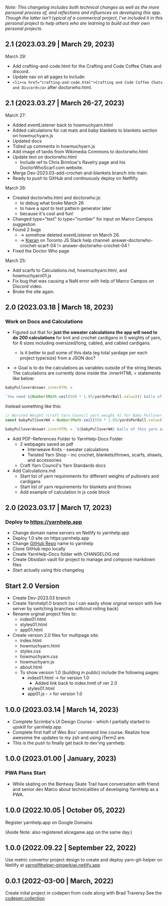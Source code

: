 *Note: This changelog includes both technical changes as well as the more personal process of, and reflections and influences on developing this app. Though the latter isn't typical of a commerical project, I've included it in this personal project to help others who are learning to build out their own personal projects.*


## 2.1 (2023.03.29 | March 29, 2023)
March 29:
- Add crafting-and-code.html for the Crafting and Code Coffee Chats and discord.
- Update nav on all pages to include: 
- ``<li><a href="crafting-and-code.html">Crafting and Code Coffee Chats and Discord</a>``
after doctorwho.html.

## 2.1 (2023.03.27 | March 26-27, 2023)

March 27:
- Added eventListener back to howmuchyarn.html
- Added calculations for cat mats and baby blankets to blankets section on howmuchyarn.js
- Updated docs
- Tidied up comments in howmuchyarn.js
- Add image of tardis from Wikimedia Commons to doctorwho.html
- Update text on doctorwho.html 
	- Include ref to Chris Brimlow's Ravelry page and his DoctorWhoScarf.com website.
- Merge Dev-2023.03-add-crochet-and-blankets branch into main.
- Ready to push to GitHub and continuously deploy on Netflify.

March 26:
- Created doctorwho.html and doctorwho.js:
	- to debug what broke March 26
	- to have a spot to test pattern generator later
	- because it's cool and fun!
- Changed type="text" to type="number" for input on Marco Campos suggestion
- Found 2 bugs 
	- -> somehow deleted eventListener on March 26.
	- -> [Kieran](kieran.ca) on Toronto JS Slack help channel: answer-doctorwho-crochet-scarf-04 != answer-doctorwho-crochet-04 !
- Fixed the Doctor Who page

March 25: 
- Add scarfs to Calculations.md,  howmuchyarn.html,  and howmuchyarn01.js
- Fix bug that was causing a NaN error with help of Marco Campos on Discord video.
- Broke the site again.

## 2.0 (2023.03.18 | March 18, 2023)

### Work on Docs and Calculations
- Figured out that for **just the sweater calculations the app will need to do 200 calculations** for knit and crochet cardigans in 5 weights of yarn, for 6 sizes including oversized/long, cabled, and cabled cardigans.
	- Is it better to pull some of this data (eg total yardage per each project type/size) from a JSON doc?

- -> Goal is to do the calculations as variables outside of the string literals. The calculations are currently done inside the .innerHTML = statements like below:

```js
babyPulloverAnswer.innerHTML =

`You need ${Number(Math.ceil(550 * 1.05/yardsPerBall.value))} balls of this yarn for a baby pullover`
```

Instead something like this:
```js
// Worsted Weight (Craft Yarn Council yarn weight 4) for Baby Pullover:
const babyPulloverW4 = Number(Math.ceil(550 * 1.05/yardsPerBall.value))

babyPulloverAnswer.innerHTML = `${babyPulloverW4} balls of this yarn are needed for a baby pullover`
```

- Add PDF-References Folder to YarnHelp-Docs Folder
	- 2 webpages saved as pdf
		- Interweave Knits - sweater calculations
		- Twisted Yarn Shop - inc crochet, blankets/throws, scarfs, shawls, and accessories
	- Craft Yarn Council's Yarn Standards docs
- Add Calculations.md
	- Start list of yarn requirements for different weights of pullovers and cardigans
	- Start list of yarn requirements for blankets and throws
	- Add example of calculation in js code block

## 2.0 (2023.03.17 | March 17, 2023)

### Deploy to https://yarnhelp.app 

- Change domain name servers on Netlify to yarnhelp.app
- Deploy 1.0 site on https:yarnhelp.app
- Change [GitHub Repo](https://github.com/GingerKiwi/yarnhelp) name to yarnhelp
- Clone GitHub repo locally
- Create YarnHelp-Docs folder with CHANGELOG.md
- Create Obsidain vault for project to manage and compose markdown files
- Start actually using this changelog

## Start 2.0 Version

- Create Dev-2023.03 branch
- Create Yarnhelp1.0 branch (so I can easily show orginal version with live server by switching branches with/out rolling back)
- Rename orginal project files to:
	- index01.html
	- styles01.html
	- app01.html
- Create version 2.0 files for multipage site:
	- index.html
	- howmuchyarn.html
	- styles.css
	- howmuchyarn.css
	- howmuchyarn.js 
	- about.html
	- To show version 1.0 (building in public) include the following pages:
		- index01.html -> for version 1.0
			- Added link back to index.hmtl of ver 2.0
		- styles01.html
		- app01.js - > for version 1.0 

## 1.0.0 (2023.03.14 | March 14, 2023)

- Complete Scrimba's UI Design Course - which I partially started to upskill for yarnhelp.app
- Complete first half of Wes Bos' command line course. Realize how awesome the updates to my zsh and using iTerm2 are. 
- This is the push to finally get back to dev'ing yarnhelp.


## 1.0.0 (2023.01.00 | January, 2023)

### PWA Plans Start

- While skating on the Bentway Skate Trail have conversation with friend and senior dev Marco about technicalities of developing YarnHelp as a PWA.


## 1.0.0 (2022.10.05 | October 05, 2022)
Register yarnhelp.app on Google Domains

(Aside Note: also registered alicegame.app on the same day.)

## 1.0.0 (2022.09.22 | September 22, 2022)

Use metric convertor project design to create and deploy yarn-git-helper on Netlify at [yarngifthelper-gingerkiwi.netlify.app](https://yarngifthelper-gingerkiwi.netlify.app)

## 0.0.1 (2022-03-00 | March, 2022)

Create inital project in codepen from code along with Brad Traversy
See the [codepen collection](https://codepen.io/collection/WvMqQp)